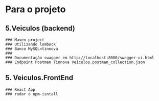 # Para o projeto 
## 5.Veiculos (backend)
	### Maven project
	### Utilizando lombock
	### Banco MySQL<tinnova
	### 
	### Documentação swagger em http://localhost:8080/swagger-ui.html
	### Endpoint Postman Tinnova Veiculos.postman_collection.json
	
## 5. Veiculos.FrontEnd
	### React App
	### rodar o npm-isntall
	